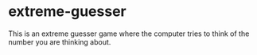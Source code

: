 # extreme-guesser
This is an extreme guesser game where the computer tries to think of the number you are thinking about.
